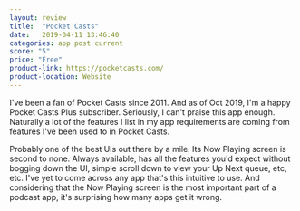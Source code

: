 ```yaml
---
layout: review
title:  "Pocket Casts"
date:   2019-04-11 13:46:40
categories: app post current
score: "5"
price: "Free"
product-link: https://pocketcasts.com/
product-location: Website
---
```

I've been a fan of Pocket Casts since 2011. And as of Oct 2019, I'm a happy Pocket Casts Plus subscriber. Seriously, I can't praise this app enough. Naturally a lot of the features I list in my app requirements are coming from features I've been used to in Pocket Casts. 

Probably one of the best UIs out there by a mile. Its Now Playing screen is second to none. Always available, has all the features you'd expect without bogging down the UI, simple scroll down to view your Up Next queue, etc, etc. I've yet to come across any app that's this intuitive to use. And considering that the Now Playing screen is the most important part of a podcast app, it's surprising how many apps get it wrong.